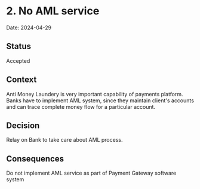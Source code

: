 # 2. No AML service

Date: 2024-04-29

## Status

Accepted

## Context

Anti Money Laundery is very important capability of payments platform.
Banks have to implement AML system, since they maintain client's accounts and can trace complete money flow for a particular account.

## Decision

Relay on Bank to take care about AML process. 

## Consequences

Do not implement AML service as part of Payment Gateway software system
